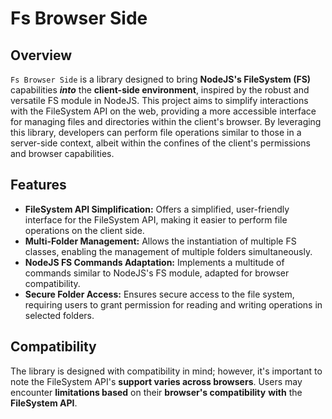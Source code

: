 # Fs Browser Side

## Overview

`Fs Browser Side` is a library designed to bring **NodeJS's FileSystem (FS)** capabilities ___into___ the **client-side environment**, inspired by the robust and versatile FS module in NodeJS. This project aims to simplify interactions with the FileSystem API on the web, providing a more accessible interface for managing files and directories within the client's browser. By leveraging this library, developers can perform file operations similar to those in a server-side context, albeit within the confines of the client's permissions and browser capabilities.

## Features

- **FileSystem API Simplification:** Offers a simplified, user-friendly interface for the FileSystem API, making it easier to perform file operations on the client side.
- **Multi-Folder Management:** Allows the instantiation of multiple FS classes, enabling the management of multiple folders simultaneously.
- **NodeJS FS Commands Adaptation:** Implements a multitude of commands similar to NodeJS's FS module, adapted for browser compatibility.
- **Secure Folder Access:** Ensures secure access to the file system, requiring users to grant permission for reading and writing operations in selected folders.

## Compatibility

The library is designed with compatibility in mind; however, it's important to note the FileSystem API's **support varies across browsers**. Users may encounter **limitations based** on their **browser's compatibility** **with** the **FileSystem API**.
